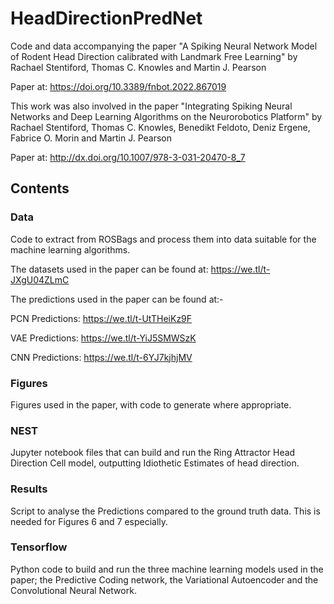 # HeadDirectionPredNet
Code and data accompanying the paper "A Spiking Neural Network Model of Rodent Head Direction calibrated with Landmark Free Learning" by Rachael Stentiford, Thomas C. Knowles and Martin J. Pearson

Paper at: https://doi.org/10.3389/fnbot.2022.867019

This work was also involved in the paper "Integrating Spiking Neural Networks and Deep Learning Algorithms on the Neurorobotics Platform" by Rachael Stentiford, Thomas C. Knowles, Benedikt Feldoto, Deniz Ergene, Fabrice O. Morin and Martin J. Pearson

Paper at: http://dx.doi.org/10.1007/978-3-031-20470-8_7

## Contents

### Data

Code to extract from ROSBags and process them into data suitable for the machine learning algorithms.

The datasets used in the paper can be found at: https://we.tl/t-JXgU04ZLmC

The predictions used in the paper can be found at:-

PCN Predictions: https://we.tl/t-UtTHeiKz9F

VAE Predictions: https://we.tl/t-YiJ5SMWSzK

CNN Predictions: https://we.tl/t-6YJ7kjhjMV

### Figures

Figures used in the paper, with code to generate where appropriate.

### NEST

Jupyter notebook files that can build and run the Ring Attractor Head Direction Cell model, outputting Idiothetic Estimates of head direction.

### Results

Script to analyse the Predictions compared to the ground truth data. This is needed for Figures 6 and 7 especially.

### Tensorflow

Python code to build and run the three machine learning models used in the paper; the Predictive Coding network, the Variational Autoencoder and the Convolutional Neural Network.

